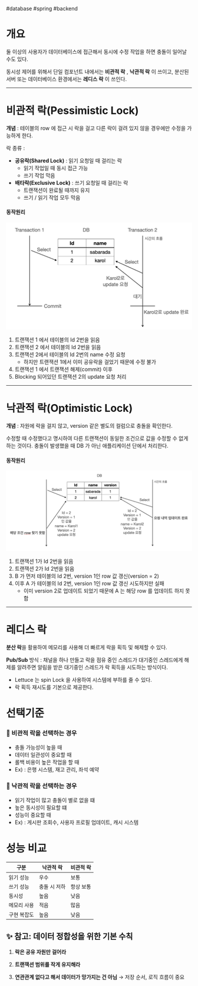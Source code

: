 #database #spring #backend 

# 개요

둘 이상의 사용자가 데이터베이스에 접근해서 동시에 수정 작업을 하면 충돌이 일어날 수도 있다.

동시성 제어를 위해서 단일 컴포넌트 내에서는 __비관적 락__ , __낙관적 락__ 이 쓰이고, 분산된 서버 또는 데이터베이스 환경에서는 __레디스 락__ 이 쓰인다.
___

# 비관적 락(Pessimistic Lock)

__개념__ : 테이블의 row 에 접근 시 락을 걸고 다른 락이 걸려 있지 않을 경우에만 수정을 가능하게 한다.

락 종류 : 
- **공유락(Shared Lock)** : 읽기 요청일 때 걸리는 락
	- 읽기 작업일 때 동시 접근 가능
	- 쓰기 작업 막음
- **배타락(Exclusive Lock)** : 쓰기 요청일 때 걸리는 락
	 - 트랜잭션이 완료될 때까지 유지
	 - 쓰기 / 읽기 작업 모두 막음

#### 동작원리

![사진](./image/lock1.png)

1. 트랜잭션 1 에서 테이블의 Id 2번을 읽음
2. 트랜잭션 2 에서 테이블의 Id 2번을 읽음
3. 트랜잭션 2에서 테이블의 Id 2번의 name 수정 요청
	- 하지만 트랜잭션 1에서 이미 공유락을 걸었기 때문에 수정 불가
4. 트랜잭션 1 에서 트랜잭션 해제(commit) 이후
5. Blocking 되어있던 트랜잭션 2의 update 요청 처리

___


# 낙관적 락(Optimistic Lock)

**개념** : 자원에 락을 걸지 않고, version 같은 별도의 컬럼으로 충돌을 확인한다.

수정할 때 수정했다고 명시하여 다른 트랜잭션이 동일한 조건으로 값을 수정할 수 없게 하는 것이다.
충돌이 발생했을 때 DB 가 아닌 애플리케이션 단에서 처리한다.

#### 동작원리

![사진](./image/lock2.png)

1. 트랜잭션 1가 Id 2번을 읽음
2. 트랜잭션 2가 Id 2번을 읽음
3. B 가 먼저 테이블의 Id 2번, version 1인 row 값 갱신(version = 2)
4. 이후 A 가 테이블의 Id 2번, version 1인 row 값 갱신 시도하지만 실패
	- 이미 version 2로 업데이트 되었기 때문에 A 는 해당 row 를 업데이트 하지 못함

___

# 레디스 락

 **분산 락**을 활용하여 메모리를 사용해 더 빠르게 락을 획득 및 해제할 수 있다.
 
 __Pub/Sub__ 방식 : 채널을 하나 만들고 락을 점유 중인 스레드가 대기중인 스레드에게 해제를 알려주면 알림을 받은 대기중인 스레드가 락 획득을 시도하는 방식이다.
 - Lettuce 는 spin Lock 을 사용하여 시스템에 부하를 줄 수 있다.
 - 락 획득 재시도를 기본으로 제공한다.

# 선택기준
### 📌 비관적 락을 선택하는 경우
- 충돌 가능성이 높을 때
- 데이터 일관성이 중요할 때
- 롤백 비용이 높은 작업을 할 때
- Ex) : 은행 시스템, 재고 관리, 좌석 예약

### 📌 낙관적 락을 선택하는 경우
- 읽기 작업이 많고 충돌이 별로 없을 떄
- 높은 동시성이 필요할 떄
- 성능이 중요할 때
-  Ex) :  게시판 조회수, 사용자 프로필 업데이트, 캐시 시스템

# 성능 비교

| 구분     | 낙관적 락   | 비관적 락 |
| ------ | ------- | ----- |
| 읽기 성능  | 우수      | 보통    |
| 쓰기 성능  | 충돌 시 저하 | 항상 보통 |
| 동시성    | 높음      | 낮음    |
| 메모리 사용 | 적음      | 많음    |
| 구현 복잡도 | 높음      | 낮음    |
## ✨ 참고: 데이터 정합성을 위한 기본 수칙

1. **락은 공유 자원만 걸어라**
    
2. **트랜잭션 범위를 작게 유지해라**
    
3. **연관관계 없다고 해서 데이터가 망가지는 건 아님** → 저장 순서, 로직 흐름이 중요